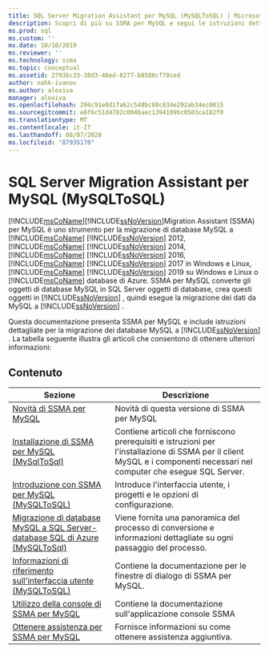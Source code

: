 ```yaml
---
title: SQL Server Migration Assistant per MySQL (MySQLToSQL) | Microsoft Docs
description: Scopri di più su SSMA per MySQL e segui le istruzioni dettagliate per la migrazione di database MySQL a SQL Server o al database SQL di Azure.
ms.prod: sql
ms.custom: ''
ms.date: 10/10/2019
ms.reviewer: ''
ms.technology: ssma
ms.topic: conceptual
ms.assetid: 2793bc33-38d3-46ed-8277-b8580cf78ced
author: nahk-ivanov
ms.author: alexiva
manager: alexiva
ms.openlocfilehash: 294c91e0d1fa62c548bc88c834e292ab34ec0015
ms.sourcegitcommit: e8f6c51d4702c0046aec1394109bc0503ca182f0
ms.translationtype: MT
ms.contentlocale: it-IT
ms.lasthandoff: 08/07/2020
ms.locfileid: "87935170"
---
```

# <a name="sql-server-migration-assistant-for-mysql-mysqltosql"></a>SQL Server Migration Assistant per MySQL (MySQLToSQL)

[!INCLUDE[msCoName](../../includes/msconame_md.md)][!INCLUDE[ssNoVersion](../../includes/ssnoversion-md.md)]Migration Assistant (SSMA) per MySQL è uno strumento per la migrazione di database MySQL a [!INCLUDE[msCoName](../../includes/msconame_md.md)] [!INCLUDE[ssNoVersion](../../includes/ssnoversion-md.md)] 2012, [!INCLUDE[msCoName](../../includes/msconame_md.md)] [!INCLUDE[ssNoVersion](../../includes/ssnoversion-md.md)] 2014, [!INCLUDE[msCoName](../../includes/msconame_md.md)] [!INCLUDE[ssNoVersion](../../includes/ssnoversion-md.md)] 2016, [!INCLUDE[msCoName](../../includes/msconame_md.md)] [!INCLUDE[ssNoVersion](../../includes/ssnoversion-md.md)] 2017 in Windows e Linux, [!INCLUDE[msCoName](../../includes/msconame_md.md)] [!INCLUDE[ssNoVersion](../../includes/ssnoversion-md.md)] 2019 su Windows e Linux o [!INCLUDE[msCoName](../../includes/msconame_md.md)] database di Azure. SSMA per MySQL converte gli oggetti di database MySQL in SQL Server oggetti di database, crea questi oggetti in [!INCLUDE[ssNoVersion](../../includes/ssnoversion-md.md)] , quindi esegue la migrazione dei dati da MySQL a [!INCLUDE[ssNoVersion](../../includes/ssnoversion-md.md)] .  
  
Questa documentazione presenta SSMA per MySQL e include istruzioni dettagliate per la migrazione dei database MySQL a [!INCLUDE[ssNoVersion](../../includes/ssnoversion-md.md)] . La tabella seguente illustra gli articoli che consentono di ottenere ulteriori informazioni:  
  
## <a name="contents"></a>Contenuto  
  
|Sezione|Descrizione|
|-----------|---------------|
|[Novità di SSMA per MySQL](https://msdn.microsoft.com/1451a0b0-6713-4d0c-954f-ea3d8fce1d31)|Novità di questa versione di SSMA per MySQL|  
|[Installazione di SSMA per MySQL &#40;MySqlToSql&#41;](../../ssma/mysql/installing-ssma-for-mysql-mysqltosql.md)|Contiene articoli che forniscono prerequisiti e istruzioni per l'installazione di SSMA per il client MySQL e i componenti necessari nel computer che esegue SQL Server.|  
|[Introduzione con SSMA per MySQL &#40;MySQLToSQL&#41;](../../ssma/mysql/getting-started-with-ssma-for-mysql-mysqltosql.md)|Introduce l'interfaccia utente, i progetti e le opzioni di configurazione.|  
|[Migrazione di database MySQL a SQL Server-database SQL di Azure &#40;MySQLToSql&#41;](../../ssma/mysql/migrating-mysql-databases-to-sql-server-azure-sql-db-mysqltosql.md)|Viene fornita una panoramica del processo di conversione e informazioni dettagliate su ogni passaggio del processo.|  
|[Informazioni di riferimento sull'interfaccia utente &#40;MySQLToSQL&#41;](../../ssma/mysql/user-interface-reference-mysqltosql.md)|Contiene la documentazione per le finestre di dialogo di SSMA per MySQL.|  
|[Utilizzo della console di SSMA per MySQL](working-with-ssma-for-mysql-console-mysqltosql.md)|Contiene la documentazione sull'applicazione console SSMA|  
|[Ottenere assistenza per SSMA per MySQL](https://go.microsoft.com/fwlink/?LinkID=708538&clcid=0x409)|Fornisce informazioni su come ottenere assistenza aggiuntiva.|  
